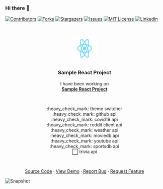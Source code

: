 ### Hi there 👋

<!--
**daniel-yap-aeiou/daniel-yap-aeiou** is a ✨ _special_ ✨ repository because its `README.md` (this file) appears on your GitHub profile.

Here are some ideas to get you started:

- 🔭 I’m currently working on ...
- 🌱 I’m currently learning ...
- 👯 I’m looking to collaborate on ...
- 🤔 I’m looking for help with ...
- 💬 Ask me about ...
- 📫 How to reach me: ...
- 😄 Pronouns: ...
- ⚡ Fun fact: ...
-->

[![Contributors][contributors-shield]][contributors-url]
[![Forks][forks-shield]][forks-url]
[![Stargazers][stars-shield]][stars-url]
[![Issues][issues-shield]][issues-url]
[![MIT License][license-shield]][license-url]
[![LinkedIn][linkedin-shield]][linkedin-url]

<br />
<p align="center">

 <a href="https://github.com/daniel-yap-aeiou/sampleapp">
    <img src="https://github.com/daniel-yap-aeiou/sampleapp/blob/master/static/media/logo.5d5d9eef.svg" alt="Logo" width="80" height="80">
  </a>
  
<h3 align="center">Sample React Project</h3>

  <p align="center">
    I have been working on 
    <br />
    <a href="https://github.com/daniel-yap-aeiou/sampleapp" target="_blank"><strong>Sample React Project</strong></a>
   </p>
   <br />
   <p align="center">
     :heavy_check_mark: theme switcher<br />
     :heavy_check_mark: github api <br />
     :heavy_check_mark: covid19 api <br />
     :heavy_check_mark: reddit client api <br />
     :heavy_check_mark: weather api <br />
     :heavy_check_mark: moviedb api <br />
     :heavy_check_mark: youtube api <br />
     :heavy_check_mark: sportsdb api <br />
     ⬜️ trivia api <br />
   </p>
   <br />
  <p align="center">
    <a href="https://github.com/daniel-yap-aeiou/my-react-app/" target="_blank">Source Code</a>
    ·
    <a href="https://daniel-yap-aeiou.github.io/sampleapp/" target="_blank">View Demo</a>
    ·
    <a href="https://github.com/daniel-yap-aeiou/sampleapp/issues" target="_blank">Report Bug</a>
    ·
    <a href="https://github.com/daniel-yap-aeiou/sampleapp/issues" target="_blank">Request Feature</a>
  </p>
  
  ![Snapshot](https://github.com/daniel-yap-aeiou/sampleapp/blob/master/React%20App%20-%20Google%20Chrome%202020-10-14%2017-29-44.gif)

</p>

<!-- MARKDOWN LINKS & IMAGES -->
<!-- https://www.markdownguide.org/basic-syntax/#reference-style-links -->
[contributors-shield]: https://img.shields.io/github/contributors/daniel-yap-aeiou/sampleapp.svg?style=flat-square
[contributors-url]: https://github.com/daniel-yap-aeiou/sampleapp/graphs/contributors
[forks-shield]: https://img.shields.io/github/forks/daniel-yap-aeiou/sampleapp.svg?style=flat-square
[forks-url]: https://github.com/daniel-yap-aeiou/sampleapp/network/members
[stars-shield]: https://img.shields.io/github/stars/daniel-yap-aeiou/sampleapp.svg?style=flat-square
[stars-url]: https://github.com/daniel-yap-aeiou/sampleapp/stargazers
[issues-shield]: https://img.shields.io/github/issues/sampleapp/sampleapp.svg?style=flat-square
[issues-url]: https://github.com/daniel-yap-aeiou/sampleapp/issues
[license-shield]: https://img.shields.io/github/license/daniel-yap-aeiou/daniel-yap-aeiou.svg?style=flat-square
[license-url]: https://github.com/daniel-yap-aeiou/daniel-yap-aeiou/blob/master/LICENSE.txt
[linkedin-shield]: https://img.shields.io/badge/-LinkedIn-black.svg?style=flat-square&logo=linkedin&colorB=555
[linkedin-url]: https://linkedin.com/in/daniel-yap-aeiou
